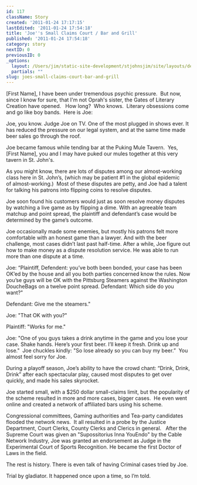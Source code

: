 ```yaml
---
id: 117
className: Story
created: '2011-01-24 17:17:15'
lastEdited: '2011-01-24 17:54:18'
title: 'Joe''s Small Claims Court / Bar and Grill'
published: '2011-01-24 17:54:18'
category: story
nextID: 0
previousID: 0
_options:
  layout: /Users/jim/static-site-development/stjohnsjim/site/layouts/default.static.ttml
  partials: ""
slug: joes-small-claims-court-bar-and-grill
---
```

<p >[First Name], I have been under tremendous psychic pressure. &nbsp;But now, since I know for sure, that I'm not Oprah's sister, the Gates of Literary Creation have opened. &nbsp; How long? &nbsp;Who knows. &nbsp;Literary obsessions come and go like boy bands. &nbsp;Here is Joe:</p>
<p>Joe, you know. Judge Joe on TV.  One of the most plugged in shows ever.  It has reduced the pressure on our legal system, and at the same time made beer sales go through the roof.</p>
<p>Joe became famous while tending bar at the Puking Mule Tavern. &nbsp;Yes, [First Name], you and I may have puked our mules together at this very tavern in St. John's.</p>
<p>As you might know, there are lots of disputes among our almost-working class here in St. John&rsquo;s, (which may be patient #1 in the global epidemic of&nbsp;almost-working.) &nbsp;Most of these disputes are petty, and Joe had a talent for talking his patrons into flipping coins to resolve disputes.</p>
<p>Joe soon found his customers would just as soon resolve money disputes by watching a live game as by flipping a dime.   With an agreeable team matchup and point spread, the plaintiff and defendant&rsquo;s case would be determined by the game&rsquo;s outcome.</p>
<p>Joe occasionally made some enemies, but mostly his patrons felt more comfortable with an honest game than a lawyer.  And with the beer challenge, most cases didn&rsquo;t last past half-time.  After a while, Joe figure out how to  make money as a dispute resolution service.  He was able to run more than one dispute at a time.</p>
<p>Joe: &ldquo;Plaintiff, Defendent: you&rsquo;ve both been bonded, your case has been OK&rsquo;ed by the house and all you both parties concerned know the rules. Now you&rsquo;se guys will be OK with the Pittsburg Steamers against the Washington DoucheBags on a twelve point spread.  Defendant: Which side do you want?&quot;</p>
<p>Defendant: Give me the steamers.&quot;</p>
<p>Joe: &quot;That OK with you?&quot;</p>
<p>Plaintiff: &quot;Works for me.&quot;</p>
<p>Joe: &quot;One of you guys takes a drink anytime in the game and you lose your case.  Shake hands.  Here&rsquo;s your first beer. I&rsquo;ll keep it fresh.  Drink up and lose.&quot; &nbsp;Joe chuckles kindly: &quot;So lose already so you can buy my beer.&rdquo; &nbsp;You almost feel sorry for Joe.</p>
<p>During a playoff season, Joe&rsquo;s ability to have the crowd chant: &ldquo;Drink, Drink, Drink&rdquo; after each spectacular play, caused most disputes to get over quickly, and made his sales skyrocket.</p>
<p>Joe started small, with a $250 dollar small-claims limit, but the popularity of the scheme resulted in more and more cases, bigger cases. &nbsp;He even went online and created a network of affiliated bars using his scheme.</p>
<p>Congressional committees, Gaming authorities and Tea-party candidates flooded the network news. &nbsp;It all resulted in a probe by the Justice Department, Court Clerks, County Clerks and Clerics in general. &nbsp; After the Supreme Court was given an &quot;Supossitorius Inna YouEndo&quot; by the Cable Network Industry, Joe was granted an endorsement as Judge in the Experimental Court of Sports Recognition.   He became the first Doctor of Laws in the field.</p>
<p>The rest is history.  There is even talk of having Criminal cases tried by Joe.</p>
<p >Trial by gladiator.  It happened once upon a time, so I&rsquo;m told.<br />
&nbsp;</p>